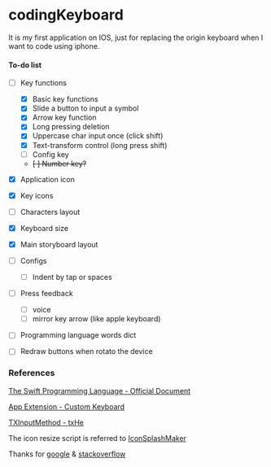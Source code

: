 # codingKeyboard
It is my first application on IOS, just for replacing the origin keyboard when I want to code using iphone.

#### To-do list
- [ ] Key functions
  - [x] Basic key functions
  - [x] Slide a button to input a symbol
  - [x] Arrow key function
  - [x] Long pressing deletion
  - [x] Uppercase char input once (click shift)
  - [x] Text-transform control (long press shift)
  - [ ] Config key
  - ~~[ ] Number key?~~
- [x] Application icon
- [x] Key icons
- [ ] Characters layout
- [x] Keyboard size
- [x] Main storyboard layout
- [ ] Configs
  - [ ] Indent by tap or spaces
- [ ] Press feedback
  - [ ] voice
  - [ ] mirror key arrow (like apple keyboard)
- [ ] Programming language words dict
- [ ] Redraw buttons when rotato the device


### References

[The Swift Programming Language - Official Document](https://developer.apple.com/library/content/documentation/Swift/Conceptual/Swift_Programming_Language/index.html)

[App Extension - Custom Keyboard](https://developer.apple.com/library/content/documentation/General/Conceptual/ExtensibilityPG/CustomKeyboard.html)

[TXInputMethod - txHe](https://github.com/txHe/TXInputMethod)

The icon resize script is referred to [IconSplashMaker](https://github.com/winterfeel/IconSplashMaker)

Thanks for [google](https://www.google.com) & [stackoverflow](https://www.stackoverflow.com)

